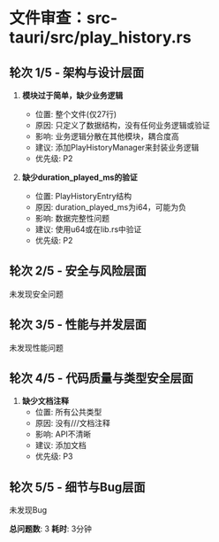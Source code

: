 # 文件审查：src-tauri/src/play_history.rs

## 轮次 1/5 - 架构与设计层面

1. **模块过于简单，缺少业务逻辑**
   - 位置: 整个文件(仅27行)
   - 原因: 只定义了数据结构，没有任何业务逻辑或验证
   - 影响: 业务逻辑分散在其他模块，耦合度高
   - 建议: 添加PlayHistoryManager来封装业务逻辑
   - 优先级: P2

2. **缺少duration_played_ms的验证**
   - 位置: PlayHistoryEntry结构
   - 原因: duration_played_ms为i64，可能为负
   - 影响: 数据完整性问题
   - 建议: 使用u64或在lib.rs中验证
   - 优先级: P2

## 轮次 2/5 - 安全与风险层面

未发现安全问题

## 轮次 3/5 - 性能与并发层面

未发现性能问题

## 轮次 4/5 - 代码质量与类型安全层面

1. **缺少文档注释**
   - 位置: 所有公共类型
   - 原因: 没有///文档注释
   - 影响: API不清晰
   - 建议: 添加文档
   - 优先级: P3

## 轮次 5/5 - 细节与Bug层面

未发现Bug

**总问题数**: 3
**耗时**: 3分钟

